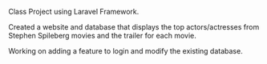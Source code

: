 Class Project using Laravel Framework.

Created a website and database that displays the top actors/actresses from Stephen Spileberg movies and the trailer for each movie. 

Working on adding a feature to login and modify the existing database. 
